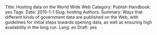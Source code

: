 Title: Hosting data on the World Wide Web
Category: Publish
Handbook: yes
Tags:
Date: 2015-1-1
Slug: hosting
Authors:
Summary: Ways that different kinds of government data are published on the Web, with guidelines for initial steps towards opening data, as well as ensuring high availability in the long run.
Lang: en
Draft: yes

